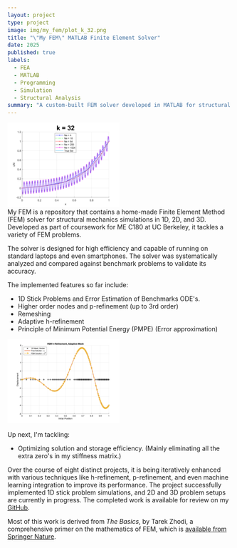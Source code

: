 ```yaml
---
layout: project
type: project
image: img/my_fem/plot_k_32.png
title: "\"My FEM\" MATLAB Finite Element Solver"
date: 2025
published: true
labels:
  - FEA
  - MATLAB
  - Programming
  - Simulation
  - Structural Analysis
summary: "A custom-built FEM solver developed in MATLAB for structural mechanics and thermal simulations."
---
```

<div class="text-center">
<img class="img-fluid" src="../img/my_fem/plot_k_32.png" alt="My FEM Plot" style="width: 50%;">
</div>
My FEM is a repository that contains a home-made Finite Element Method (FEM) solver for structural mechanics simulations in 1D, 2D, and 3D. Developed as part of coursework for ME C180 at UC Berkeley, it tackles a variety of FEM problems.

The solver is designed for high efficiency and capable of running on standard laptops and even smartphones. The solver was systematically analyzed and compared against benchmark problems to validate its accuracy.

The implemented features so far include:
- 1D Stick Problems and Error Estimation of Benchmarks ODE's.
- Higher order nodes and p-refinement (up to 3rd order)
- Remeshing
- Adaptive h-refinement
- Principle of Minimum Potential Energy (PMPE) (Error approximation)

<div class="text-center">
<img class="img-fluid" src="../img/my_fem/adaptive_mesh.png" alt="Adaptive meshing!" style="width: 50%;">
</div>

Up next, I'm tackling:
- Optimizing solution and storage efficiency. (Mainly eliminating all the extra zero's in my stiffness matrix.)

Over the course of eight distinct projects, it is being iteratively enhanced with various techniques like h-refinement, p-refinement, and even machine learning integration to improve its performance. The project successfully implemented 1D stick problem simulations, and 2D and 3D problem setups are currently in progress. The completed work is available for review on my [GitHub](https://github.com/eyandocumet/my-fem/).

Most of this work is derived from _The Basics_, by Tarek Zhodi, a comprehensive primer on the mathematics of FEM, which is [available from Springer Nature](https://link.springer.com/book/10.1007/978-3-319-70428-9).
